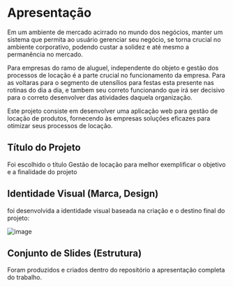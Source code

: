 # Apresentação

Em um ambiente de mercado acirrado no mundo dos negócios, manter um sistema que permita ao usuário gerenciar seu negócio, se torna crucial no ambiente corporativo, podendo custar a solidez e até mesmo a permanência no mercado.

Para empresas do ramo de aluguel, independente do objeto e gestão dos processos de locação é a parte crucial no funcionamento da empresa. Para as voltaras para o segmento de utensílios para festas esta presente nas rotinas do dia a dia, e tambem seu correto funcionando que irá ser decisivo para o correto desenvolver das atividades daquela organização.

Este projeto consiste em desenvolver uma aplicação web para gestão de locação de produtos, fornecendo às empresas soluções eficazes para otimizar seus processos de locação.

## Título do Projeto

Foi escolhido o título Gestão de locação para melhor exemplificar o objetivo e a finalidade do projeto

## Identidade Visual (Marca, Design)

foi desenvolvida a identidade visual baseada na criação e o destino final do projeto:

![image](https://github.com/ICEI-PUC-Minas-PMV-ADS/gestao-locacoes/assets/128554958/bd1db19a-36b3-4e01-b55e-682090c182d3)


## Conjunto de Slides (Estrutura)

Foram produzidos e criados dentro do repositório a apresentação completa do trabalho.
